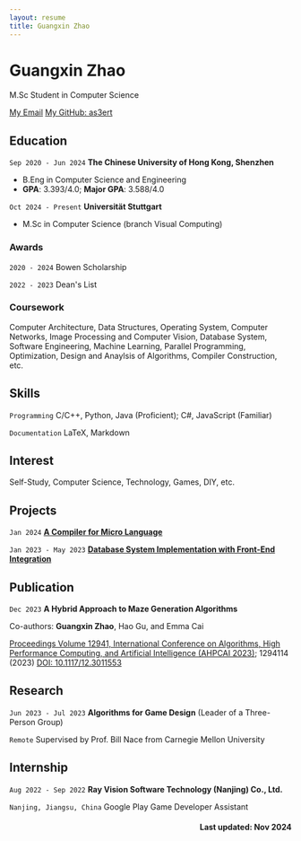 ```yaml
---
layout: resume
title: Guangxin Zhao
---
```

# Guangxin Zhao
M.Sc Student in Computer Science

<div id="webaddress">
    <a href="mailto:guangxin.zhao@example.com">My Email</a>
    <a href="https://github.com/as3ert">My GitHub: as3ert</a><br>
</div>

## Education

`Sep 2020 - Jun 2024`
__The Chinese University of Hong Kong, Shenzhen__

- B.Eng in Computer Science and Engineering
- **GPA**: 3.393/4.0; **Major GPA**: 3.588/4.0

`Oct 2024 - Present`
__Universität Stuttgart__

- M.Sc in Computer Science (branch Visual Computing)

### Awards

`2020 - 2024`
Bowen Scholarship

`2022 - 2023`
Dean's List

### Coursework

Computer Architecture, Data Structures, Operating System, Computer Networks, Image Processing and Computer Vision, Database System, Software Engineering, Machine Learning, Parallel Programming, Optimization, Design and Anaylsis of Algorithms, Compiler Construction, etc.

## Skills

`Programming`
C/C++, Python, Java (Proficient); C#, JavaScript (Familiar)

`Documentation`
LaTeX, Markdown

## Interest

Self-Study, Computer Science, Technology, Games, DIY, etc.

## Projects

`Jan 2024`
<a href="https://github.com/as3ert/micro-compiler">__A Compiler for Micro Language__</a>

`Jan 2023 - May 2023`
<a href="https://github.com/as3ert/CSC3170">__Database System Implementation with Front-End Integration__</a>

## Publication

`Dec 2023`
__A Hybrid Approach to Maze Generation Algorithms__

Co-authors: **Guangxin Zhao**, Hao Gu, and Emma Cai

<a href="https://www.spiedigitallibrary.org/conference-proceedings-of-spie/12941.toc;1294114">Proceedings Volume 12941, International Conference on Algorithms, High Performance Computing, and Artificial Intelligence (AHPCAI 2023)</a>; 1294114 (2023) <a href="https://doi.org/10.1117/12.3011553">DOI: 10.1117/12.3011553</a>

## Research

`Jun 2023 - Jul 2023`
__Algorithms for Game Design__ (Leader of a Three-Person Group)

`Remote`
Supervised by Prof. Bill Nace from Carnegie Mellon University

## Internship

`Aug 2022 - Sep 2022`
__Ray Vision Software Technology (Nanjing) Co., Ltd.__

`Nanjing, Jiangsu, China`
Google Play Game Developer Assistant

<h4 align="right">Last updated: Nov 2024</h4>